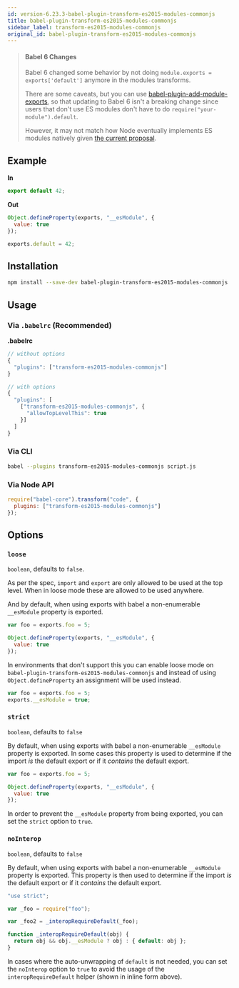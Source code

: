 ```yaml
---
id: version-6.23.3-babel-plugin-transform-es2015-modules-commonjs
title: babel-plugin-transform-es2015-modules-commonjs
sidebar_label: transform-es2015-modules-commonjs
original_id: babel-plugin-transform-es2015-modules-commonjs
---
```


> #### Babel 6 Changes
> 
> Babel 6 changed some behavior by not doing `module.exports = exports['default']` anymore in the modules transforms.
> 
> There are some caveats, but you can use [babel-plugin-add-module-exports](https://www.npmjs.com/package/babel-plugin-add-module-exports), so that updating to Babel 6 isn't a breaking change since users that don't use ES modules don't have to do `require("your-module").default`.
> 
> However, it may not match how Node eventually implements ES modules natively given [the current proposal](https://github.com/nodejs/node-eps/blob/master/002-es-modules.md#46-es-consuming-commonjs).

## Example

**In**

```javascript
export default 42;
```

**Out**

```javascript
Object.defineProperty(exports, "__esModule", {
  value: true
});

exports.default = 42;
```

## Installation

```sh
npm install --save-dev babel-plugin-transform-es2015-modules-commonjs
```

## Usage

### Via `.babelrc` (Recommended)

**.babelrc**

```js
// without options
{
  "plugins": ["transform-es2015-modules-commonjs"]
}

// with options
{
  "plugins": [
    ["transform-es2015-modules-commonjs", {
      "allowTopLevelThis": true
    }]
  ]
}
```

### Via CLI

```sh
babel --plugins transform-es2015-modules-commonjs script.js
```

### Via Node API

```javascript
require("babel-core").transform("code", {
  plugins: ["transform-es2015-modules-commonjs"]
});
```

## Options

### `loose`

`boolean`, defaults to `false`.

As per the spec, `import` and `export` are only allowed to be used at the top
level. When in loose mode these are allowed to be used anywhere.

And by default, when using exports with babel a non-enumerable `__esModule` property
is exported.

```javascript
var foo = exports.foo = 5;

Object.defineProperty(exports, "__esModule", {
  value: true
});
```

In environments that don't support this you can enable loose mode on `babel-plugin-transform-es2015-modules-commonjs`
and instead of using `Object.defineProperty` an assignment will be used instead.

```javascript
var foo = exports.foo = 5;
exports.__esModule = true;
```

### `strict`

`boolean`, defaults to `false`

By default, when using exports with babel a non-enumerable `__esModule` property
is exported. In some cases this property is used to determine if the import _is_ the
default export or if it _contains_ the default export.

```javascript
var foo = exports.foo = 5;

Object.defineProperty(exports, "__esModule", {
  value: true
});
```

In order to prevent the `__esModule` property from being exported, you can set
the `strict` option to `true`.

### `noInterop`

`boolean`, defaults to `false`

By default, when using exports with babel a non-enumerable `__esModule` property
is exported. This property is then used to determine if the import _is_ the default
export or if it _contains_ the default export.

```javascript
"use strict";

var _foo = require("foo");

var _foo2 = _interopRequireDefault(_foo);

function _interopRequireDefault(obj) {
  return obj && obj.__esModule ? obj : { default: obj };
}
```

In cases where the auto-unwrapping of `default` is not needed, you can set the
`noInterop` option to `true` to avoid the usage of the `interopRequireDefault`
helper (shown in inline form above).

